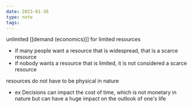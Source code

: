 ```yaml
---
date: 2023-01-30
type: note
tags: 
---
```


unlimited [[demand (economics)]] for limited resources
- if many people want a resource that is widespread, that is a scarce resource
- if nobody wants a resource that is limited, it is not considered a scarce resource

resources do not have to be physical in nature
- ex Decisions can impact the cost of time, which is not monetary in nature but can have a huge impact on the outlook of one's life
